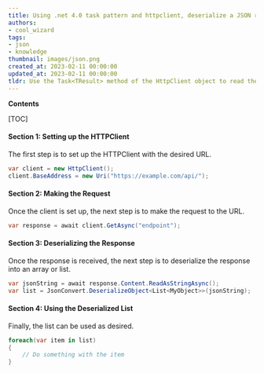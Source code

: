 ```yaml
---
title: Using .net 4.0 task pattern and httpclient, deserialize a JSON response into an array or list with readasasync
authors:
- cool_wizard
tags:
- json
- knowledge
thumbnail: images/json.png
created_at: 2023-02-11 00:00:00
updated_at: 2023-02-11 00:00:00
tldr: Use the Task<TResult> method of the HttpClient object to read the JSON response asynchronously and deserialize it into an Array or List.
---
```


**Contents**

[TOC]

#### Section 1: Setting up the HTTPClient

The first step is to set up the HTTPClient with the desired URL. 

```c#
var client = new HttpClient();
client.BaseAddress = new Uri("https://example.com/api/");
```

#### Section 2: Making the Request

Once the client is set up, the next step is to make the request to the URL.

```c#
var response = await client.GetAsync("endpoint");
```

#### Section 3: Deserializing the Response

Once the response is received, the next step is to deserialize the response into an array or list.

```c#
var jsonString = await response.Content.ReadAsStringAsync();
var list = JsonConvert.DeserializeObject<List<MyObject>>(jsonString);
```

#### Section 4: Using the Deserialized List

Finally, the list can be used as desired.

```c#
foreach(var item in list)
{
    // Do something with the item
}
```
